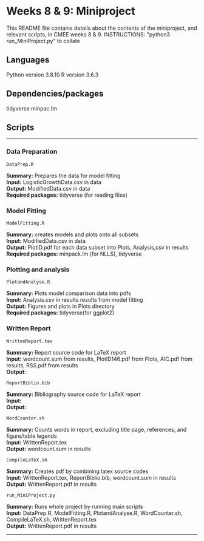 # Weeks 8 & 9: Miniproject

This README file contains details about the contents of the miniproject, and relevant scripts, in CMEE weeks 8 & 9.
INSTRUCTIONS: "python3 run_MiniProject.py" to collate

## Languages
Python version 3.8.10
R version 3.6.3

## Dependencies/packages
tidyverse
minpac.lm

## Scripts
***

### Data Preparation

    DataPrep.R

**Summary:** Prepares the data for model fitting <br />
**Input:** LogisticGrowthData.csv in data <br />
**Output:** ModifiedData.csv in data <br />
**Required packages:** tidyverse (for reading files) <br />

### Model Fitting

    ModelFitting.R

**Summary:** creates models and plots onto all subsets <br />
**Input:** ModifiedData.csv in data <br />
**Output:** PlotID.pdf for each data subset into Plots, Analysis,csv in results  <br />
**Required packages:** minpack.lm (for NLLS), tidyverse <br />

### Plotting and analysis

    PlotandAnalyse.R

**Summary:** Plots model comparison data into pdfs <br />
**Input:** Analysis.csv in results results from model fitting <br />
**Output:** Figures and plots in Plots directory  <br />
**Required packages:** tidyverse(for ggplot2) <br />

### Written Report
    WrittenReport.tex

**Summary:** Report source code for LaTeX report <br />
**Input:** wordcount.sum from results, PlotID146.pdf from Plots, AIC.pdf from results, RSS.pdf from results <br />
**Output:**  <br />

    ReportBiblio.bib

**Summary:** Bibliography source code for LaTeX report <br />
**Input:**  <br />
**Output:**  <br />

    WordCounter.sh

**Summary:** Counts words in report, excluding title page, references, and figure/table legends <br />
**Input:** WrittenReport.tex <br />
**Output:** wordcount.sum in results <br />

    CompileLaTeX.sh

**Summary:** Creates pdf by combining latex source codes <br />
**Input:** WrittenReport.tex, ReportBiblio.bib, wordcount.sum in results <br />
**Output:** WrittenReport.pdf in results <br />

    run_MiniProject.py

**Summary:** Runs whole project by running main scripts <br />
**Input:** DataPrep.R, ModelFitting.R, PlotandAnalyse.R, WordCounter.sh, CompileLaTeX.sh, WrittenReport.tex <br />
**Output:** WrittenReport.pdf in results <br />

***
